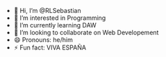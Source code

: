 - 👋 Hi, I’m @RLSebastian
- 👀 I’m interested in Programming
- 🌱 I’m currently learning DAW
- 💞️ I’m looking to collaborate on Web Developement
- 😄 Pronouns: he/him
- ⚡ Fun fact: VIVA ESPAÑA

<!---
RLSebastian/RLSebastian is a ✨ special ✨ repository because its `README.md` (this file) appears on your GitHub profile.
You can click the Preview link to take a look at your changes.
--->
